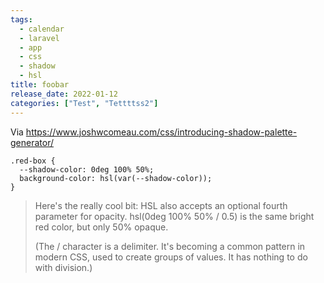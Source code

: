 ```yaml
---
tags:
  - calendar
  - laravel
  - app
  - css
  - shadow
  - hsl
title: foobar
release_date: 2022-01-12
categories: ["Test", "Tettttss2"]
---
```


Via https://www.joshwcomeau.com/css/introducing-shadow-palette-generator/

```
.red-box {
  --shadow-color: 0deg 100% 50%;
  background-color: hsl(var(--shadow-color));
}
```

> Here's the really cool bit: HSL also accepts an optional fourth parameter for opacity. hsl(0deg 100% 50% / 0.5) is the same bright red color, but only 50% opaque.
> 
>(The / character is a delimiter. It's becoming a common pattern in modern CSS, used to create groups of values. It has nothing to do with division.)